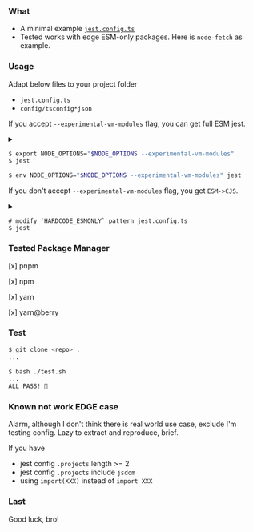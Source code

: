 ### What
- A minimal example [`jest.config.ts`](./jest.config.ts) 
- Tested works with edge ESM-only packages. Here is `node-fetch` as example.

### Usage
Adapt below files to your project folder
- `jest.config.ts`
- `config/tsconfig*json`

If you accept `--experimental-vm-modules` flag, you can get full ESM jest. 


<details>
  <summary></summary>
  <p>
 
- external ESM-only packages -> jest `vm` modules

Pro: No hardcode.

Con: Both Node.js and jest official document still state that as experimental. 
  </p>
</details>

```sh
$ export NODE_OPTIONS="$NODE_OPTIONS --experimental-vm-modules"
$ jest
```

```sh
$ env NODE_OPTIONS="$NODE_OPTIONS --experimental-vm-modules" jest
```

If you don't accept `--experimental-vm-modules` flag, you get `ESM->CJS`.


<details>
  <summary></summary>
  <p>
 
- external ESM-only packages -> transformer(ts-jest) -> CJS -> jest `vm`

Pro: Stable

Con: You need to know all ESM-only package name under recursive dependency tree.

  </p>
</details>

```
# modify `HARDCODE_ESMONLY` pattern jest.config.ts
$ jest
```

### Tested Package Manager
[x] pnpm

[x] npm

[x] yarn

[x] yarn@berry

### Test
```sh
$ git clone <repo> .
...

$ bash ./test.sh
...
ALL PASS! 🎉 
```

### Known not work EDGE case 

Alarm, although I don't think there is real world use case,  exclude I'm testing config.
Lazy to extract and reproduce, brief.

If you have
- jest config `.projects` length >= 2
- jest config `.projects` include `jsdom`
- using `import(XXX)` instead of `import XXX`

### Last
Good luck, bro!

